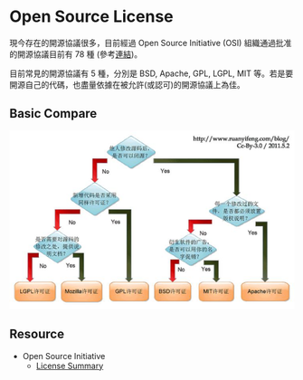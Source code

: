 # Open Source License



現今存在的開源協議很多，目前經過 Open Source Initiative (OSI) 組織通過批准的開源協議目前有 78 種 (參考[連結](https://opensource.org/licenses/alphabetical))。

目前常見的開源協議有 5 種，分別是 BSD, Apache, GPL, LGPL, MIT 等。若是要開源自己的代碼，也盡量依據在被允許(或認可)的開源協議上為佳。



## Basic Compare



![license.jpg](license.jpg)



## Resource

* Open Source Initiative
  * [License Summary](https://opensource.org/licenses/alphabetical)


